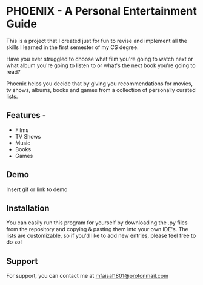
# PHOENIX - A Personal Entertainment Guide

This is a project that I created just for fun to revise and implement all the skills I learned in the first semester of my CS degree.

Have you ever struggled to choose what film you're going to watch next or what album you're going to listen to or what's the next book you're going to read?

Phoenix helps you decide that by giving you recommendations for movies, tv shows, albums, books and games from a collection of personally curated lists. 




## Features - 

- Films
- TV Shows
- Music
- Books
- Games


## Demo

Insert gif or link to demo


## Installation

You can easily run this program for yourself by downloading the .py files from the repository and copying & pasting them into your own IDE's. The lists are customizable, so if you'd like to add new entries, please feel free to do so!
## Support

For support, you can contact me at mfaisal1801@protonmail.com

